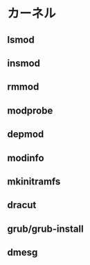 # カーネル
## lsmod
## insmod
## rmmod
## modprobe
## depmod
## modinfo
## mkinitramfs
## dracut
## grub/grub-install
## dmesg